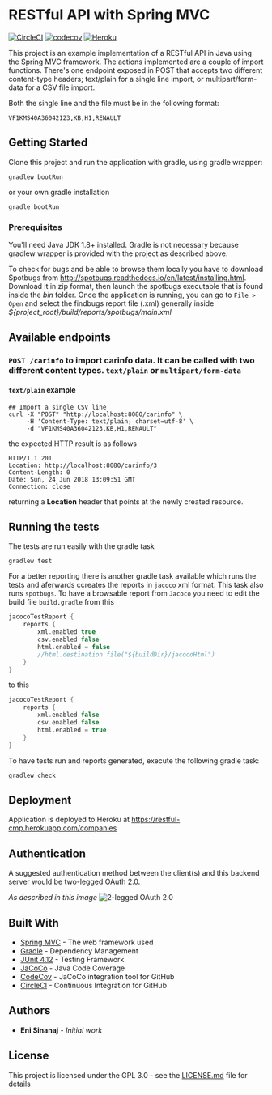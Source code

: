 # RESTful API with Spring MVC

[![CircleCI](https://circleci.com/gh/enisinanaj/company-rest-endpoints/tree/master.svg?style=svg)](https://circleci.com/gh/enisinanaj/company-rest-endpoints/tree/master) [![codecov](https://codecov.io/gh/enisinanaj/company-rest-endpoints/branch/master/graph/badge.svg)](https://codecov.io/gh/enisinanaj/company-rest-endpoints) [![Heroku](https://heroku-badge.herokuapp.com/?app=restful-cmp&root=companies)](https://restful-cmp.herokuapp.com/companies)


This project is an example implementation of a RESTful API in Java using the Spring MVC framework. 
The actions implemented are a couple of import functions. There's one endpoint exposed in POST that accepts two different content-type headers; text/plain for a single line import, or multipart/form-data for a CSV file import.

Both the single line and the file must be in the following format:

```
VF1KMS40A36042123,KB,H1,RENAULT
```

## Getting Started

Clone this project and run the application with gradle, using gradle wrapper:

```
gradlew bootRun
```

or your own gradle installation

```
gradle bootRun
```

### Prerequisites

You'll need Java JDK 1.8+ installed. Gradle is not necessary because gradlew wrapper is provided with the project as described above.

To check for bugs and be able to browse them locally you have to download Spotbugs from http://spotbugs.readthedocs.io/en/latest/installing.html. Download it in zip format, then launch the spotbugs executable that is found inside the _bin_ folder. Once the application is running, you can go to `File > Open` and select the findbugs report file (.xml) generally inside _${project_root}/build/reports/spotbugs/main.xml_


## Available endpoints

### `POST /carinfo` to import carinfo data. It can be called with two different content types. `text/plain` or `multipart/form-data`

#### `text/plain` example

```
## Import a single CSV line
curl -X "POST" "http://localhost:8080/carinfo" \
     -H 'Content-Type: text/plain; charset=utf-8' \
     -d "VF1KMS40A36042123,KB,H1,RENAULT"
```

the expected HTTP result is as follows

```
HTTP/1.1 201 
Location: http://localhost:8080/carinfo/3
Content-Length: 0
Date: Sun, 24 Jun 2018 13:09:51 GMT
Connection: close
```

returning a **Location** header that points at the newly created resource.

## Running the tests

The tests are run easily with the gradle task

```
gradlew test
```

For a better reporting there is another gradle task available which runs the tests and aferwards ccreates the reports in `jacoco` xml format. This task also runs `spotbugs`. To have a browsable report from `Jacoco` you need to edit the build file `build.gradle` from this

```groovy
jacocoTestReport {
	reports {
		xml.enabled true
		csv.enabled false
		html.enabled = false
		//html.destination file("${buildDir}/jacocoHtml")
	}
}
```

to this

```groovy
jacocoTestReport {
	reports {
		xml.enabled false
		csv.enabled false
		html.enabled = true
	}
}
```

To have tests run and reports generated, execute the following gradle task:

```
gradlew check
```

## Deployment

Application is deployed to Heroku at https://restful-cmp.herokuapp.com/companies

## Authentication

A suggested authentication method between the client(s) and this backend server would be two-legged OAuth 2.0.

_As described in this image_
![2-legged OAuth 2.0](http://codehustler.org/wp-content/uploads/2014/06/2_legged_oauth_1.png)

## Built With

* [Spring MVC](https://docs.spring.io/spring/docs/current/spring-framework-reference/web.html) - The web framework used
* [Gradle](https://gradle.org) - Dependency Management
* [JUnit 4.12](https://junit.org/junit4/) - Testing Framework
* [JaCoCo](https://www.jacoco.org/jacoco/trunk/index.html) - Java Code Coverage
* [CodeCov](https://codecov.io/) - JaCoCo integration tool for GitHub
* [CircleCI](https://circleci.com) - Continuous Integration for GitHub

## Authors

* **Eni Sinanaj** - *Initial work*

## License

This project is licensed under the GPL 3.0 - see the [LICENSE.md](LICENSE.md) file for details
